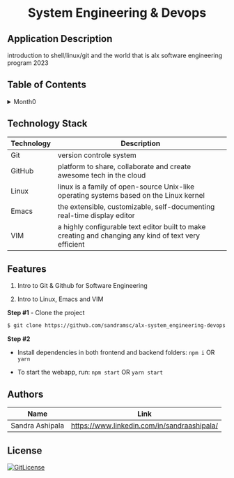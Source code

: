 <!-- PROJECT TITLE -->
  <h1 align="center">System Engineering & Devops</h1>

## Application Description

introduction to shell/linux/git and the world that is alx software engineering program 2023

## Table of Contents

<details>
<summary>Month0</summary>

- [Application Description](#application-description)
- [Table of Contents](#table-of-contents)
- [Project Demo](#demo)
- [Screenshots](#screenshots)
- [Technology Stack](#technology-stack)
- [Features](#features)
- [How to use the app](#how-to-use-the-app)
- [Collaborators](#collaborators)
- [References](#references)
- [License](#license)

</details>

## Technology Stack

| Technology       | Description                                   |
| ---------------- | --------------------------------------------- |
| Git     | version controle system                              |
| GitHub       | platform to share, collaborate and create awesome tech in the cloud                     |
| Linux        | linux is a family of open-source Unix-like operating systems based on the Linux kernel                            |
| Emacs           |  the extensible, customizable, self-documenting real-time display editor                     |
| VIM          | a highly configurable text editor built to make creating and changing any kind of text very efficient                      |

## Features

1. Intro to Git & Github for Software Engineering

2. Intro to Linux, Emacs and VIM


**Step #1** - Clone the project

```bash
$ git clone https://github.com/sandramsc/alx-system_engineering-devops.git
```

**Step #2**

- Install dependencies in both frontend and backend folders: `npm i` OR `yarn`

- To start the webapp, run: `npm start` OR `yarn start`


## Authors

| Name            | Link                                   |
| --------------- | -------------------------------------- |
| Sandra Ashipala | https://www.linkedin.com/in/sandraashipala/ |

## License
[![GitLicense](https://img.shields.io/badge/License-MIT-lime.svg)](https://github.com/sandramsc/alx-system_engineering-devops/blob/master/LICENSE.md)


